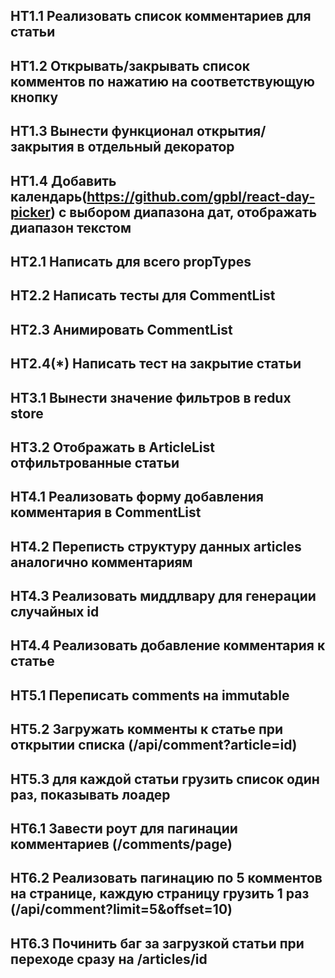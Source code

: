 ## HT1.1 Реализовать список комментариев для статьи
## HT1.2 Открывать/закрывать список комментов по нажатию на соответствующую кнопку
## HT1.3 Вынести функционал открытия/закрытия в отдельный декоратор
## HT1.4 Добавить календарь(https://github.com/gpbl/react-day-picker) с выбором диапазона дат, отображать диапазон текстом

## HT2.1 Написать для всего propTypes
## HT2.2 Написать тесты для CommentList
## HT2.3 Анимировать CommentList
## HT2.4(*) Написать тест на закрытие статьи

## HT3.1 Вынести значение фильтров в redux store
## HT3.2 Отображать в ArticleList отфильтрованные статьи

## HT4.1 Реализовать форму добавления комментария в CommentList
## HT4.2 Переписть структуру данных articles аналогично комментариям
## HT4.3 Реализовать миддлвару для генерации случайных id
## HT4.4 Реализовать добавление комментария к статье

## HT5.1 Переписать comments на immutable
## HT5.2 Загружать комменты к статье при открытии списка (/api/comment?article=id)
## HT5.3 для каждой статьи грузить список один раз, показывать лоадер

## HT6.1 Завести роут для пагинации комментариев (/comments/page)
## HT6.2 Реализовать пагинацию по 5 комментов на странице, каждую страницу грузить 1 раз (/api/comment?limit=5&offset=10)
## HT6.3 Починить баг за загрузкой статьи при переходе сразу на /articles/id